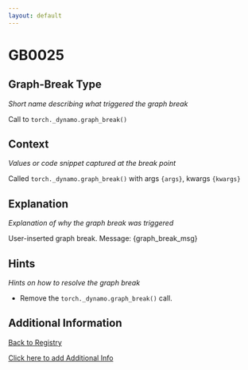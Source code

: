 ```yaml
---
layout: default
---
```

# GB0025

## Graph-Break Type
*Short name describing what triggered the graph break*

Call to `torch._dynamo.graph_break()`

## Context
*Values or code snippet captured at the break point*

Called `torch._dynamo.graph_break()` with args `{args}`, kwargs `{kwargs}`

## Explanation
*Explanation of why the graph break was triggered*

User-inserted graph break. Message: {graph_break_msg}

## Hints
*Hints on how to resolve the graph break*

- Remove the `torch._dynamo.graph_break()` call.


## Additional Information

<!-- ADDITIONAL INFORMATION START - Add custom information below this line -->

<!-- ADDITIONAL INFORMATION END -->

[Back to Registry](../index.html)

[Click here to add Additional Info](https://github.com/pytorch-labs/compile-graph-break-site/edit/main/docs/gb/gb0025.md)
